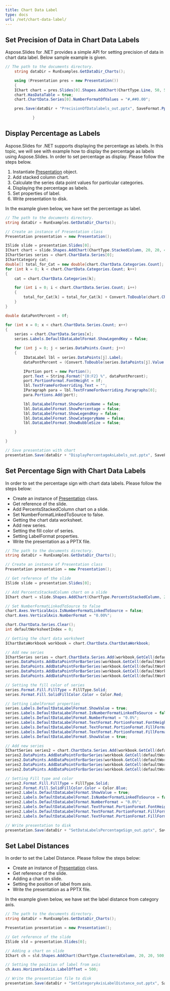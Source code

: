 ```yaml
---
title: Chart Data Label
type: docs
url: /net/chart-data-label/
---
```


## **Set Precision of Data in Chart Data Labels**
Aspose.Slides for .NET provides a simple API for setting precision of data in chart data label. Below sample example is given. 

```c#
// The path to the documents directory.
    string dataDir = RunExamples.GetDataDir_Charts();

    using (Presentation pres = new Presentation())
    {
	IChart chart = pres.Slides[0].Shapes.AddChart(ChartType.Line, 50, 50, 450, 300);
	chart.HasDataTable = true;
	chart.ChartData.Series[0].NumberFormatOfValues = "#,##0.00";

	pres.Save(dataDir + "PrecisionOfDatalabels_out.pptx", SaveFormat.Pptx);

  			}
```



## **Display Percentage as Labels**
Aspose.Slides for .NET supports displaying the percentage as labels. In this topic, we will see with example how to display the percentage as labels using Aspose.Slides. In order to set percentage as display. Please follow the steps below.

1. Instantiate [Presentation](http://www.aspose.com/api/net/slides/aspose.slides/presentation) object.
1. Add stacked column chart.
1. Calculate the series data point values for particular categories.
1. Displaying the percentage as labels.
1. Set properties of label.
1. Write presentation to disk.

In the example given below, we have set the percentage as label.

```c#
// The path to the documents directory.
string dataDir = RunExamples.GetDataDir_Charts();

// Create an instance of Presentation class
Presentation presentation = new Presentation();

ISlide slide = presentation.Slides[0];
IChart chart = slide.Shapes.AddChart(ChartType.StackedColumn, 20, 20, 400, 400);
IChartSeries series = chart.ChartData.Series[0];
IChartCategory cat;
double[] total_for_Cat = new double[chart.ChartData.Categories.Count];
for (int k = 0; k < chart.ChartData.Categories.Count; k++)
{
    cat = chart.ChartData.Categories[k];

    for (int i = 0; i < chart.ChartData.Series.Count; i++)
    {
        total_for_Cat[k] = total_for_Cat[k] + Convert.ToDouble(chart.ChartData.Series[i].DataPoints[k].Value.Data);
    }
}

double dataPontPercent = 0f;

for (int x = 0; x < chart.ChartData.Series.Count; x++)
{
    series = chart.ChartData.Series[x];
    series.Labels.DefaultDataLabelFormat.ShowLegendKey = false;

    for (int j = 0; j < series.DataPoints.Count; j++)
    {
        IDataLabel lbl = series.DataPoints[j].Label;
        dataPontPercent = (Convert.ToDouble(series.DataPoints[j].Value.Data) / total_for_Cat[j]) * 100;

        IPortion port = new Portion();
        port.Text = String.Format("{0:F2} %", dataPontPercent);
        port.PortionFormat.FontHeight = 8f;
        lbl.TextFrameForOverriding.Text = "";
        IParagraph para = lbl.TextFrameForOverriding.Paragraphs[0];
        para.Portions.Add(port);

        lbl.DataLabelFormat.ShowSeriesName = false;
        lbl.DataLabelFormat.ShowPercentage = false;
        lbl.DataLabelFormat.ShowLegendKey = false;
        lbl.DataLabelFormat.ShowCategoryName = false;
        lbl.DataLabelFormat.ShowBubbleSize = false;

    }

}

// Save presentation with chart
presentation.Save(dataDir + "DisplayPercentageAsLabels_out.pptx", SaveFormat.Pptx);
```



## **Set Percentage Sign with Chart Data Labels**
In order to set the percentage sign with chart data labels. Please follow the steps below:

- Create an instance of [Presentation](http://www.aspose.com/api/net/slides/aspose.slides/presentation) class.
- Get reference of the slide.
- Add PercentsStackedColumn chart on a slide.
- Set NumberFormatLinkedToSource to false.
- Getting the chart data worksheet.
- Add new series.
- Setting the fill color of series.
- Setting LabelFormat properties.
- Write the presentation as a PPTX file.

```c#
// The path to the documents directory.
string dataDir = RunExamples.GetDataDir_Charts();

// Create an instance of Presentation class
Presentation presentation = new Presentation();

// Get reference of the slide
ISlide slide = presentation.Slides[0];

// Add PercentsStackedColumn chart on a slide
IChart chart = slide.Shapes.AddChart(ChartType.PercentsStackedColumn, 20, 20, 500, 400);

// Set NumberFormatLinkedToSource to false
chart.Axes.VerticalAxis.IsNumberFormatLinkedToSource = false;
chart.Axes.VerticalAxis.NumberFormat = "0.00%";

chart.ChartData.Series.Clear();
int defaultWorksheetIndex = 0;

// Getting the chart data worksheet
IChartDataWorkbook workbook = chart.ChartData.ChartDataWorkbook;

// Add new series
IChartSeries series = chart.ChartData.Series.Add(workbook.GetCell(defaultWorksheetIndex, 0, 1, "Reds"), chart.Type);
series.DataPoints.AddDataPointForBarSeries(workbook.GetCell(defaultWorksheetIndex, 1, 1, 0.30));
series.DataPoints.AddDataPointForBarSeries(workbook.GetCell(defaultWorksheetIndex, 2, 1, 0.50));
series.DataPoints.AddDataPointForBarSeries(workbook.GetCell(defaultWorksheetIndex, 3, 1, 0.80));
series.DataPoints.AddDataPointForBarSeries(workbook.GetCell(defaultWorksheetIndex, 4, 1, 0.65));

// Setting the fill color of series
series.Format.Fill.FillType = FillType.Solid;
series.Format.Fill.SolidFillColor.Color = Color.Red;

// Setting LabelFormat properties
series.Labels.DefaultDataLabelFormat.ShowValue = true;
series.Labels.DefaultDataLabelFormat.IsNumberFormatLinkedToSource = false;
series.Labels.DefaultDataLabelFormat.NumberFormat = "0.0%";
series.Labels.DefaultDataLabelFormat.TextFormat.PortionFormat.FontHeight = 10;
series.Labels.DefaultDataLabelFormat.TextFormat.PortionFormat.FillFormat.FillType = FillType.Solid;
series.Labels.DefaultDataLabelFormat.TextFormat.PortionFormat.FillFormat.SolidFillColor.Color = Color.White;
series.Labels.DefaultDataLabelFormat.ShowValue = true;

// Add new series
IChartSeries series2 = chart.ChartData.Series.Add(workbook.GetCell(defaultWorksheetIndex, 0, 2, "Blues"), chart.Type);
series2.DataPoints.AddDataPointForBarSeries(workbook.GetCell(defaultWorksheetIndex, 1, 2, 0.70));
series2.DataPoints.AddDataPointForBarSeries(workbook.GetCell(defaultWorksheetIndex, 2, 2, 0.50));
series2.DataPoints.AddDataPointForBarSeries(workbook.GetCell(defaultWorksheetIndex, 3, 2, 0.20));
series2.DataPoints.AddDataPointForBarSeries(workbook.GetCell(defaultWorksheetIndex, 4, 2, 0.35));

// Setting Fill type and color
series2.Format.Fill.FillType = FillType.Solid;
series2.Format.Fill.SolidFillColor.Color = Color.Blue;
series2.Labels.DefaultDataLabelFormat.ShowValue = true;
series2.Labels.DefaultDataLabelFormat.IsNumberFormatLinkedToSource = false;
series2.Labels.DefaultDataLabelFormat.NumberFormat = "0.0%";
series2.Labels.DefaultDataLabelFormat.TextFormat.PortionFormat.FontHeight = 10;
series2.Labels.DefaultDataLabelFormat.TextFormat.PortionFormat.FillFormat.FillType = FillType.Solid;
series2.Labels.DefaultDataLabelFormat.TextFormat.PortionFormat.FillFormat.SolidFillColor.Color = Color.White;

// Write presentation to disk
presentation.Save(dataDir + "SetDataLabelsPercentageSign_out.pptx", SaveFormat.Pptx);
```



## **Set Label Distances**
In order to set the Label Distance. Please follow the steps below:

- Create an instance of [Presentation](http://www.aspose.com/api/net/slides/aspose.slides/presentation) class.
- Get reference of the slide.
- Adding a chart on slide.
- Setting the position of label from axis.
- Write the presentation as a PPTX file.

In the example given below, we have set the label distance from category axis.

```c#
// The path to the documents directory.
string dataDir = RunExamples.GetDataDir_Charts();

Presentation presentation = new Presentation();

// Get reference of the slide
ISlide sld = presentation.Slides[0];

// Adding a chart on slide
IChart ch = sld.Shapes.AddChart(ChartType.ClusteredColumn, 20, 20, 500, 300);

// Setting the position of label from axis
ch.Axes.HorizontalAxis.LabelOffset = 500;

// Write the presentation file to disk
presentation.Save(dataDir + "SetCategoryAxisLabelDistance_out.pptx", SaveFormat.Pptx);
```

